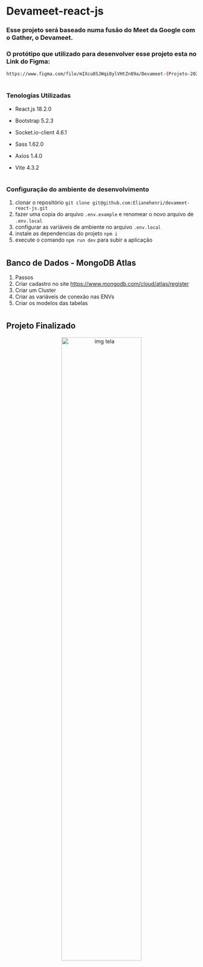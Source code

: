 # Devameet-react-js

### Esse projeto será baseado numa fusão do Meet da Google com o Gather, o Devameet.


### O protótipo que utilizado para desenvolver esse projeto esta no  Link do Figma:


```bash
https://www.figma.com/file/mIXcu8SJWqi0ylVHtZn89a/Devameet-(Projeto-2023)

```

#
### Tenologias Utilizadas

- React.js 18.2.0
- Bootstrap 5.2.3
- Socket.io-client 4.6.1
- Sass 1.62.0
- Axios 1.4.0
- Vite 4.3.2
  
  #
### Configuração do ambiente de desenvolvimento

1. clonar o repositório `git clone git@github.com:Elianehenri/devameet-react-js.git` 
1. fazer uma copia do arquivo `.env.example` e renomear o novo arquivo de `.env.local`
1. configurar as variáveis de ambiente no arquivo `.env.local`
1. instale as dependencias do projeto `npm i`
1. execute o comando `npm run dev` para subir a aplicação

#
## Banco de Dados - MongoDB Atlas

1. Passos
1. Criar cadastro no site https://www.mongodb.com/cloud/atlas/register
1. Criar um Cluster
1. Criar as variáveis de conexão nas ENVs
1. Criar os modelos das tabelas

# 

## Projeto Finalizado

<div align="center" width="100%">
<img class="logo-nav" height="65%" width="65%" src="[src/assets/Sala.png](https://github.com/RenataFFC/devameet-react-js-main/assets/97262523/3adca402-e1a1-4315-9ee7-a66cf81e17e1)https://github.com/RenataFFC/devameet-react-js-main/assets/97262523/3adca402-e1a1-4315-9ee7-a66cf81e17e1" alt="img tela">

 </div>

